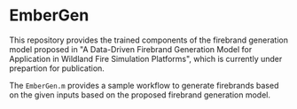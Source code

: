 # EmberGen
This repository provides the trained components of the firebrand generation model proposed in "A Data-Driven Firebrand Generation Model for Application in Wildland Fire Simulation Platforms", which is currently under prepartion for publication.

The `EmberGen.m` provides a sample workflow to generate firebrands based on the given inputs based on the proposed firebrand generation model.
